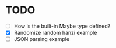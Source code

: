 # TODO

- [ ] How is the built-in Maybe type defined?
- [x] Randomize random hanzi example
- [ ] JSON parsing example